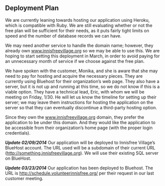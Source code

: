 ## Deployment Plan

We are currently leaning towards hosting our application using Heroku, which is compatible with Ruby. We are still evaluating whether or not the free plan will be sufficient for their needs, as it puts fairly tight limits on speed and the number of database records we can have. 

We may need another service to handle the domain name; however, they already own www.innisfreevillage.org so we may be able to use this. We are hoping to start setting this deployment in March, in order to avoid paying for an unnecessary month of service if we choose against the free plan.

We have spoken with the customer, Monika, and she is aware that she may need to pay for hosting and acquire the necessary pieces. They are currently using Bluehost for their organization’s web page. They also have a server, but it is not up and running at this time, so we do not know if this is a viable option. They have a technical lead, Eric, with whom we will be meeting on Friday, 1/30. He will let us know the timeline for setting up their server; we may leave them instructions for hosting the application on the server so that they can eventually discontinue a third-party hosting option.

Since they own the www.innisfreevillage.org domain, they prefer the application to be under this domain.  And they would like the application to be accessible from their organization’s home page (with the proper login credentials).

***Update 02/09/2014***
Our application will be deployed to Innisfree Village’s BlueHost account. The URL used will be a subdomain of their current URL (http://something.innisfreevillage.org). We will use their existing SQL server on BlueHost.

***Update 03/23/2014***
Our application has been deployed to Bluehost. The URL is http://schedule.volunteerinnisfree.org/ per their request in our last customer meeting.
